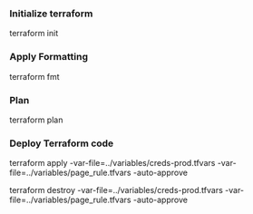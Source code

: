 ### Initialize terraform    
terraform init

### Apply Formatting  
terraform fmt

### Plan 
terraform plan

### Deploy Terraform code
terraform apply -var-file=../variables/creds-prod.tfvars -var-file=../variables/page_rule.tfvars -auto-approve

terraform destroy -var-file=../variables/creds-prod.tfvars -var-file=../variables/page_rule.tfvars -auto-approve

